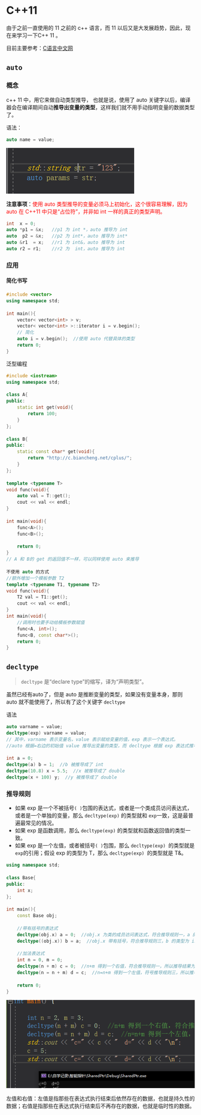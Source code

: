 # C++11

由于之前一直使用的 11 之前的 c++ 语言，而 11 以后又是大发展趋势，因此，现在来学习一下C++ 11 。

目前主要参考：[C语言中文网](http://c.biancheng.net/view/6984.html)

## `auto`

### 概念

c++ 11 中，用它来做自动类型推导， 也就是说，使用了 auto 关键字以后，编译器会在编译期间自动**推导出变量的类型**，这样我们就不用手动指明变量的数据类型了。 

语法：

~~~c++
auto name = value;
~~~

![1636471144199](images/1636471144199.png)

**注意事项**：<font color='red'>使用 auto 类型推导的变量必须马上初始化，这个很容易理解，因为 auto 在 C++11 中只是“占位符”，并非如 int 一样的真正的类型声明。 </font> 

~~~c++
int  x = 0;
auto *p1 = &x;   //p1 为 int *，auto 推导为 int
auto  p2 = &x;   //p2 为 int*，auto 推导为 int*
auto &r1  = x;   //r1 为 int&，auto 推导为 int
auto r2 = r1;    //r2 为  int，auto 推导为 int
~~~

### 应用

#### 简化书写

~~~c++
#include <vector>
using namespace std;

int main(){
    vector< vector<int> > v;
    vector< vector<int> >::iterator i = v.begin();
    // 简化
    auto i = v.begin();  //使用 auto 代替具体的类型
    return 0;
}
~~~

泛型编程

~~~c++
#include <iostream>
using namespace std;

class A{
public:
    static int get(void){
        return 100;
    }
};

class B{
public:
    static const char* get(void){
        return "http://c.biancheng.net/cplus/";
    }
};

template <typename T>
void func(void){
    auto val = T::get();
    cout << val << endl;
}

int main(void){
    func<A>();
    func<B>();

    return 0;
}
// A 和 B的 get 的返回值不一样，可以同样使用 auto 来推导

不使用 auto 的方式
//额外增加一个模板参数 T2
template <typename T1, typename T2> 
void func(void){
    T2 val = T1::get();
    cout << val << endl;
}
int main(void){
    //调用时也要手动给模板参数赋值
    func<A, int>();
    func<B, const char*>();
    return 0;
}
~~~



## `decltype`

>  `decltype` 是“declare type”的缩写，译为“声明类型”。 

虽然已经有auto了，但是 auto 是推断变量的类型，如果没有变量本身，那则 auto 就不能使用了，所以有了这个关键字 `decltype`

语法

~~~c++
auto varname = value;
decltype(exp) varname = value;
// 其中，varname 表示变量名，value 表示赋给变量的值，exp 表示一个表达式。
//auto 根据=右边的初始值 value 推导出变量的类型，而 decltype 根据 exp 表达式推导出变量的类型，跟=右边的 value 没有关系。

int a = 0;
decltype(a) b = 1;  //b 被推导成了 int
decltype(10.8) x = 5.5;  //x 被推导成了 double
decltype(x + 100) y;  //y 被推导成了 double
~~~

### 推导规则

- 如果 exp 是一个不被括号`( )`包围的表达式，或者是一个类成员访问表达式，或者是一个单独的变量，那么 `decltype(exp)` 的类型就和 `exp`一致，这是最普遍最常见的情况。
- 如果 exp 是函数调用，那么 `decltype(exp)` 的类型就和函数返回值的类型一致。
- 如果 exp 是一个左值，或者被括号`( )`包围，那么 `decltype(exp) `的类型就是` exp `的引用；假设 exp 的类型为 T，那么 `decltype(exp) `的类型就是 T&。

~~~c++
using namespace std;

class Base{
public:
    int x;
};

int main(){
    const Base obj;

    //带有括号的表达式
    decltype(obj.x) a = 0;  //obj.x 为类的成员访问表达式，符合推导规则一，a 的类型为 int
    decltype((obj.x)) b = a;  //obj.x 带有括号，符合推导规则三，b 的类型为 int&。

    //加法表达式
    int n = 0, m = 0;
    decltype(n + m) c = 0;  //n+m 得到一个右值，符合推导规则一，所以推导结果为 int
    decltype(n = n + m) d = c;  //n=n+m 得到一个左值，符号推导规则三，所以推导结果为 int&

    return 0;
}
~~~

![1636473072243](images/1636473072243.png)

左值和右值：左值是指那些在表达式执行结束后依然存在的数据，也就是持久性的数据；右值是指那些在表达式执行结束后不再存在的数据，也就是临时性的数据。 